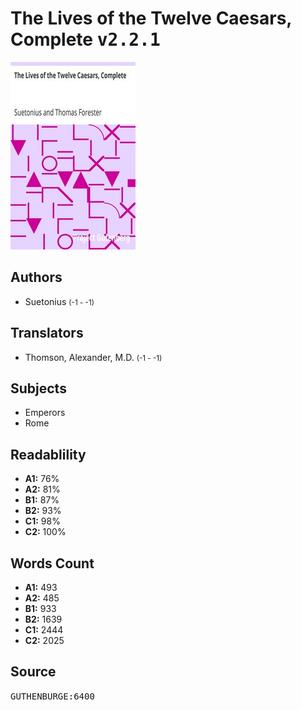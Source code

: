 # The Lives of the Twelve Caesars, Complete <kbd>v2.2.1</kbd>

![](./cover.medium.jpg "")

## Authors


 - Suetonius <small>(-1 - -1)</small>

## Translators


 - Thomson, Alexander, M.D. <small>(-1 - -1)</small>

## Subjects


 - Emperors
 - Rome

## Readablility


 - **A1:** 76%
 - **A2:** 81%
 - **B1:** 87%
 - **B2:** 93%
 - **C1:** 98%
 - **C2:** 100%

## Words Count


 - **A1:** 493
 - **A2:** 485
 - **B1:** 933
 - **B2:** 1639
 - **C1:** 2444
 - **C2:** 2025

## Source


<kbd>GUTHENBURGE:6400</kbd>
